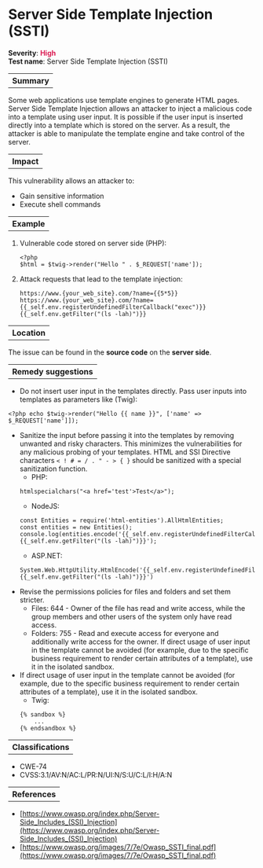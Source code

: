# Server Side Template Injection (SSTI)

<b>Severity</b>: <b><font color="#DB1E54">High</font></b><br>
<b>Test name</b>: Server Side Template Injection (SSTI)

<table id="simple-table">
    <tr>
        <th><strong>Summary</strong></th>
    </tr>
</table>

Some web applications use template engines to generate HTML pages. Server Side Template Injection allows an attacker to inject a malicious code into a template using user input. It is possible if the user input is inserted directly into a template which is stored on the server. As a result, the attacker is able to manipulate the template engine and take control of the server. 

<table id="simple-table">
    <tr>
        <th><strong>Impact</strong></th>
    </tr>
</table>

This vulnerability allows an attacker to:
* Gain sensitive information
* Execute shell commands


<table id="simple-table">
    <tr>
        <th><strong>Example</strong></th>
    </tr>
</table>

1. Vulnerable code stored on server side  (PHP):
    ```
    <?php
    $html = $twig->render("Hello " . $_REQUEST['name']);
    ```
2. Attack requests that lead to the template injection:
    ```
    https://www.{your_web_site}.com/?name={{5*5}}
    https://www.{your_web_site}.com/?name={{_self.env.registerUndefinedFilterCallback("exec")}}{{_self.env.getFilter("(ls -lah)")}}
    ```

<table id="simple-table">
    <tr>
        <th><strong>Location</strong></th>
    </tr>
</table>

The issue can be found in the **source code** on the **server side**.

<table id="simple-table">
    <tr>
        <th><strong>Remedy suggestions</strong></th>
    </tr>
</table>

* Do not insert user input in the templates directly. Pass user inputs into templates as parameters like (Twig):
```
<?php echo $twig->render("Hello {{ name }}", ['name' => $_REQUEST['name']]);
```
* Sanitize the input before passing it into the templates by removing unwanted and risky characters. This minimizes the vulnerabilities for any malicious probing of your templates. HTML and SSI Directive characters <code>< ! # = / . " - > { }</code> should be sanitized with a special sanitization function.
    * PHP:
    ```
    htmlspecialchars("<a href='test'>Test</a>");
    ```
    * NodeJS:
    ```
    const Entities = require('html-entities').AllHtmlEntities;
    const entities = new Entities();
    console.log(entities.encode('{{_self.env.registerUndefinedFilterCallback("exec")}}{{_self.env.getFilter("(ls -lah)")}}');
    ```
    * ASP.NET:
    ```
    System.Web.HttpUtility.HtmlEncode('{{_self.env.registerUndefinedFilterCallback("exec")}}{{_self.env.getFilter("(ls -lah)")}}')
    ```
* Revise the permissions policies for files and folders and set them stricter.
    * Files: 644 - Owner of the file has read and write access, while the group members and other users of the system only have read access.
    * Folders: 755 - Read and execute access for everyone and additionally write access for the owner.
    If direct usage of user input in the template cannot be avoided (for example, due to the specific business requirement to render certain attributes of a template), use it in the isolated sandbox.
* If direct usage of user input in the template cannot be avoided (for example, due to the specific business requirement to render certain attributes of a template), use it in the isolated sandbox.
    * Twig:
    ```   
    {% sandbox %}
        ...
    {% endsandbox %}
    ```


<table id="simple-table">
    <tr>
        <th><strong>Classifications</strong></th>
    </tr>
</table>

* CWE-74
* CVSS:3.1/AV:N/AC:L/PR:N/UI:N/S:U/C:L/I:H/A:N  


<table id="simple-table">
    <tr>
        <th><strong>References</strong></th>
    </tr>
</table>

* [https://www.owasp.org/index.php/Server-Side_Includes_(SSI)_Injection](https://www.owasp.org/index.php/Server-Side_Includes_(SSI)_Injection)
* [https://www.owasp.org/images/7/7e/Owasp_SSTI_final.pdf](https://www.owasp.org/images/7/7e/Owasp_SSTI_final.pdf)

